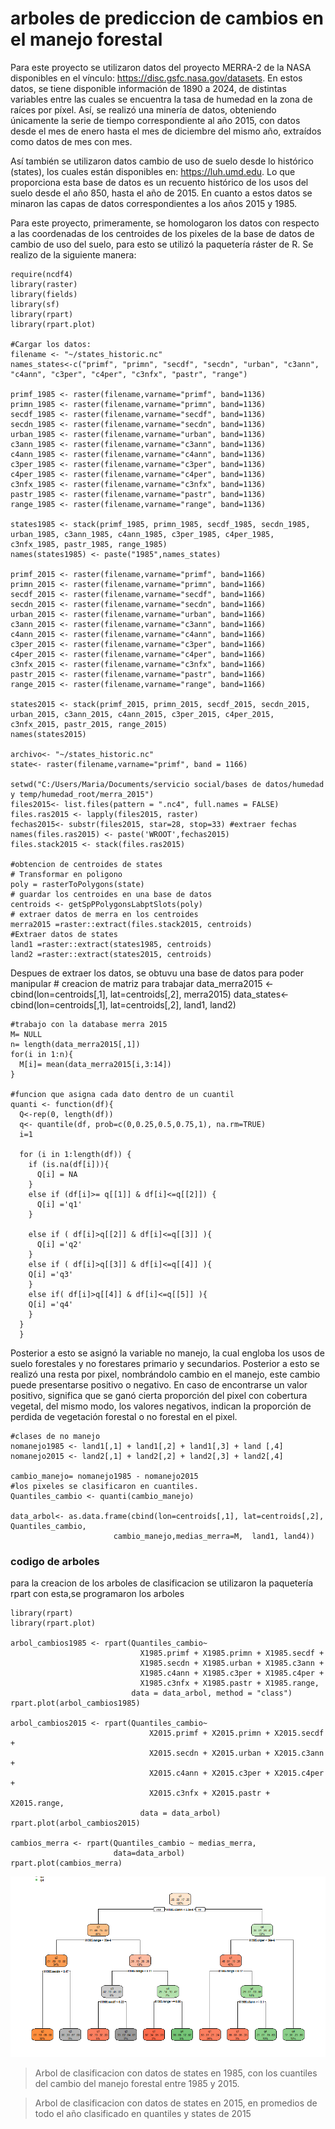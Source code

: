 # arboles de prediccion de cambios en el manejo forestal 

Para este proyecto se utilizaron datos del proyecto MERRA-2 de la NASA disponibles en el vínculo: https://disc.gsfc.nasa.gov/datasets. En estos datos, se tiene disponible información de 1890 a 2024, de distintas variables entre las cuales se encuentra la tasa de humedad en la zona de raíces por píxel. Así, se realizó una minería de datos, obteniendo únicamente la serie de tiempo correspondiente al año 2015, con datos desde el mes de enero hasta el mes de diciembre del mismo año, extraídos como datos de mes con mes.

Así también se utilizaron datos cambio de uso de suelo desde lo histórico (states), los cuales están disponibles en: https://luh.umd.edu. Lo que proporciona esta base de datos es un recuento histórico de los usos del suelo desde el año 850, hasta el año de 2015. En cuanto a estos datos se minaron las capas de datos correspondientes a los años 2015 y 1985.

Para este proyecto, primeramente, se homologaron los datos con respecto a las coordenadas de los centroides de los pixeles de la base de datos de cambio de uso del suelo, para esto se utilizó la paquetería ráster de R. Se realizo de la siguiente manera:

    require(ncdf4)
    library(raster)
    library(fields)
    library(sf)
    library(rpart)
    library(rpart.plot)
    
    #Cargar los datos:
    filename <- "~/states_historic.nc"
    names_states<-c("primf", "primn", "secdf", "secdn", "urban", "c3ann", "c4ann", "c3per", "c4per", "c3nfx", "pastr", "range")
    
    primf_1985 <- raster(filename,varname="primf", band=1136) 
    primn_1985 <- raster(filename,varname="primn", band=1136) 
    secdf_1985 <- raster(filename,varname="secdf", band=1136) 
    secdn_1985 <- raster(filename,varname="secdn", band=1136) 
    urban_1985 <- raster(filename,varname="urban", band=1136) 
    c3ann_1985 <- raster(filename,varname="c3ann", band=1136) 
    c4ann_1985 <- raster(filename,varname="c4ann", band=1136) 
    c3per_1985 <- raster(filename,varname="c3per", band=1136) 
    c4per_1985 <- raster(filename,varname="c4per", band=1136) 
    c3nfx_1985 <- raster(filename,varname="c3nfx", band=1136)
    pastr_1985 <- raster(filename,varname="pastr", band=1136)
    range_1985 <- raster(filename,varname="range", band=1136) 
    
    states1985 <- stack(primf_1985, primn_1985, secdf_1985, secdn_1985, urban_1985, c3ann_1985, c4ann_1985, c3per_1985, c4per_1985, c3nfx_1985, pastr_1985, range_1985)
    names(states1985) <- paste("1985",names_states)
    
    primf_2015 <- raster(filename,varname="primf", band=1166) 
    primn_2015 <- raster(filename,varname="primn", band=1166)
    secdf_2015 <- raster(filename,varname="secdf", band=1166) 
    secdn_2015 <- raster(filename,varname="secdn", band=1166)
    urban_2015 <- raster(filename,varname="urban", band=1166) 
    c3ann_2015 <- raster(filename,varname="c3ann", band=1166) 
    c4ann_2015 <- raster(filename,varname="c4ann", band=1166) 
    c3per_2015 <- raster(filename,varname="c3per", band=1166) 
    c4per_2015 <- raster(filename,varname="c4per", band=1166) 
    c3nfx_2015 <- raster(filename,varname="c3nfx", band=1166) 
    pastr_2015 <- raster(filename,varname="pastr", band=1166) 
    range_2015 <- raster(filename,varname="range", band=1166) 
    
    states2015 <- stack(primf_2015, primn_2015, secdf_2015, secdn_2015, urban_2015, c3ann_2015, c4ann_2015, c3per_2015, c4per_2015, c3nfx_2015, pastr_2015, range_2015)
    names(states2015) 

    archivo<- "~/states_historic.nc"
    state<- raster(filename,varname="primf", band = 1166)
    
    setwd("C:/Users/Maria/Documents/servicio social/bases de datos/humedad y temp/humedad_root/merra_2015")
    files2015<- list.files(pattern = ".nc4", full.names = FALSE)
    files.ras2015 <- lapply(files2015, raster)
    fechas2015<- substr(files2015, star=28, stop=33) #extraer fechas
    names(files.ras2015) <- paste('WROOT',fechas2015) 
    files.stack2015 <- stack(files.ras2015)

    #obtencion de centroides de states
    # Transformar en poligono 
    poly = rasterToPolygons(state) 
    # guardar los centroides en una base de datos
    centroids <- getSpPPolygonsLabptSlots(poly) 
    # extraer datos de merra en los centroides
    merra2015 =raster::extract(files.stack2015, centroids)
    #Extraer datos de states
    land1 =raster::extract(states1985, centroids)
    land2 =raster::extract(states2015, centroids)

Despues de extraer los datos, se obtuvu una base de datos para poder manipular 
    # creacion de matriz para trabajar
    data_merra2015 <- cbind(lon=centroids[,1], lat=centroids[,2], merra2015)
    data_states<- cbind(lon=centroids[,1], lat=centroids[,2], land1, land2)

    #trabajo con la database merra 2015
    M= NULL
    n= length(data_merra2015[,1]) 
    for(i in 1:n){
      M[i]= mean(data_merra2015[i,3:14]) 
    }

    #funcion que asigna cada dato dentro de un cuantil 
    quanti <- function(df){
      Q<-rep(0, length(df)) 
      q<- quantile(df, prob=c(0,0.25,0.5,0.75,1), na.rm=TRUE)
      i=1
      
      for (i in 1:length(df)) {
        if (is.na(df[i])){
          Q[i] = NA
        }
        else if (df[i]>= q[[1]] & df[i]<=q[[2]]) {
          Q[i] ='q1'
        }
        
        else if ( df[i]>q[[2]] & df[i]<=q[[3]] ){
          Q[i] ='q2'
        }
        else if ( df[i]>q[[3]] & df[i]<=q[[4]] ){
        Q[i] ='q3'
        }
        else if( df[i]>q[[4]] & df[i]<=q[[5]] ){
        Q[i] ='q4'
        }
      }
      }

Posterior a esto se asignó la variable no manejo, la cual engloba los usos de suelo forestales y no forestares primario y secundarios. Posterior a esto se realizó una resta por pixel, nombrándolo cambio en el manejo, este cambio puede presentarse positivo o negativo. En caso de encontrarse un valor positivo, significa que se ganó cierta proporción del pixel con cobertura vegetal, del mismo modo, los valores negativos, indican la proporción de perdida de vegetación forestal o no forestal en el pixel.

    #clases de no manejo 
    nomanejo1985 <- land1[,1] + land1[,2] + land1[,3] + land [,4]
    nomanejo2015 <- land2[,1] + land2[,2] + land2[,3] + land2[,4]
    
    cambio_manejo= nomanejo1985 - nomanejo2015
    #los pixeles se clasificaron en cuantiles. 
    Quantiles_cambio <- quanti(cambio_manejo)
    
    data_arbol<- as.data.frame(cbind(lon=centroids[,1], lat=centroids[,2], Quantiles_cambio, 
                           cambio_manejo,medias_merra=M,  land1, land4))

### codigo de arboles

para la creacion de los arboles de clasificacion se utilizaron la paquetería  rpart con esta,se programaron los arboles 


    library(rpart)
    library(rpart.plot)
    
    arbol_cambios1985 <- rpart(Quantiles_cambio~ 
                                 X1985.primf + X1985.primn + X1985.secdf +
                                 X1985.secdn + X1985.urban + X1985.c3ann +  
                                 X1985.c4ann + X1985.c3per + X1985.c4per + 
                                 X1985.c3nfx + X1985.pastr + X1985.range,
                               data = data_arbol, method = "class")
    rpart.plot(arbol_cambios1985)
    
    arbol_cambios2015 <- rpart(Quantiles_cambio~ 
                                   X2015.primf + X2015.primn + X2015.secdf +
                                   X2015.secdn + X2015.urban + X2015.c3ann +  
                                   X2015.c4ann + X2015.c3per + X2015.c4per + 
                                   X2015.c3nfx + X2015.pastr + X2015.range, 
                                 data = data_arbol)
    rpart.plot(arbol_cambios2015)
    
    cambios_merra <- rpart(Quantiles_cambio ~ medias_merra,
                           data=data_arbol)
    rpart.plot(cambios_merra)
         

![](https://github.com/marianalara8/Servicio-Social/blob/main/cambio_1985.png)

> Arbol de clasificacion con datos de states en 1985, con los cuantiles del cambio del manejo forestal entre 1985 y 2015. 


[](https://github.com/marianalara8/Servicio-Social/blob/main/cambios2015.png)

> Arbol de clasificacion con datos de states en 2015, en promedios de todo el año clasificado en quantiles y states de 2015




